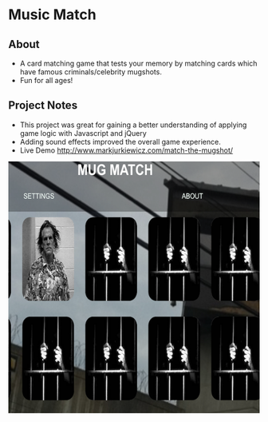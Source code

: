 # Music Match

## About

* A card matching game that tests your memory by matching cards which have famous criminals/celebrity mugshots.
* Fun for all ages!

## Project Notes

* This project was great for gaining a better understanding of applying game logic with Javascript and jQuery
* Adding sound effects improved the overall game experience. 
* Live Demo http://www.markjurkiewicz.com/match-the-mugshot/


![screenshot of game](/images/memorymatch.png?raw=true "screenshot of game")


